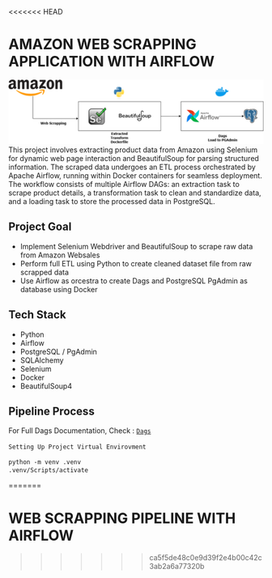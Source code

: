 <<<<<<< HEAD
# AMAZON WEB SCRAPPING APPLICATION WITH AIRFLOW

!['Architeture Image'](assets/Archicteture.png)
This project involves extracting product data from Amazon using Selenium for dynamic web page interaction and BeautifulSoup for parsing structured information. The scraped data undergoes an ETL process orchestrated by Apache Airflow, running within Docker containers for seamless deployment. The workflow consists of multiple Airflow DAGs: an extraction task to scrape product details, a transformation task to clean and standardize data, and a loading task to store the processed data in PostgreSQL.

## Project Goal

- Implement Selenium Webdriver and BeautifulSoup to scrape raw data from Amazon Websales
- Perform full ETL using Python to create cleaned dataset file from raw scrapped data
- Use Airflow as orcestra to create Dags and PostgreSQL PgAdmin as database using Docker

## Tech Stack

- Python
- Airflow
- PostgreSQL / PgAdmin
- SQLAlchemy
- Selenium
- Docker
- BeautifulSoup4

## Pipeline Process

For Full Dags Documentation, Check : [`Dags`](dags\etl_dags.py)

`Setting Up Project Virtual Envirovment`

```Shell
python -m venv .venv
.venv/Scripts/activate
```
=======
# WEB SCRAPPING PIPELINE WITH AIRFLOW
>>>>>>> ca5f5de48c0e9d39f2e4b00c42c3ab2a6a77320b
